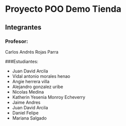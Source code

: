 # Proyecto POO Demo Tienda

## Integrantes

### Profesor: 
Carlos Andrés Rojas Parra

###Estudiantes:
- Juan David Arcila
- Vidal antonio morales henao
- Angie herrera villa
- Alejandro gonzalez uribe 
- Nicolas Medina
- Katherin Yesenia Monroy Echeverry 
- Jaime Andres
- Juan David Arcila
- Daniel Felipe 
- Mariana Salgado 
